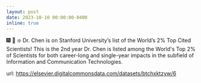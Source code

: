 ```yaml
---
layout: post
date: 2023-10-10 00:00:00-0400
inline: true
---
```


:fireworks: :balloon: :sparkle: Dr. Chen is on Stanford University’s list of the World’s 2% Top Cited Scientists! This is the 2nd year Dr. Chen is listed among the World's Top 2% of Scientists for both career-long and single-year impacts in the subfield of Information and Communication Technologies.

url: https://elsevier.digitalcommonsdata.com/datasets/btchxktzyw/6
    
